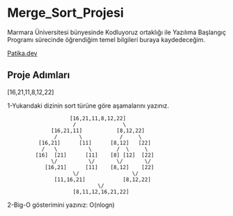 # Merge_Sort_Projesi
Marmara Üniversitesi bünyesinde Kodluyoruz ortaklığı ile Yazılıma Başlangıç Programı sürecinde öğrendiğim temel bilgileri buraya kaydedeceğim.

[Patika.dev](https://www.patika.dev/tr)

## Proje Adımları
[16,21,11,8,12,22]  

1-Yukarıdaki dizinin sort türüne göre aşamalarını yazınız.

                        [16,21,11,8,12,22]
                         /               \
                  [16,21,11]           [8,12,22]
                   /       \            /     \
              [16,21]      [11]      [8,12]   [22]
               /   \          \        /  \     \
             [16]  [21]      [11]    [8] [12]  [22]
                  \/          \/       \/       \/
                [16,21]      [11]    [8,12]    [22]
                         \/                 \/
                   [11,16,21]            [8,12,22]
                                 \/
                         [8,11,12,16,21,22] 
                         
 2-Big-O gösterimini yazınız: O(nlogn)
 
